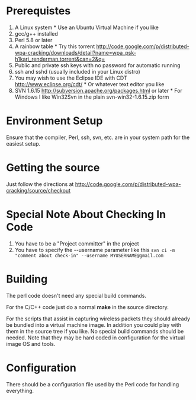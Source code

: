 # Prerequistes #

  1. A Linux system
    * Use an Ubuntu Virtual Machine if you like
  1. gcc/g++ installed
  1. Perl 5.8 or later
  1. A rainbow table
    * Try this torrent http://code.google.com/p/distributed-wpa-cracking/downloads/detail?name=wpa_psk-h1kari_renderman.torrent&can=2&q=
  1. Public and private ssh keys with no password for automatic running
  1. ssh and sshd (usually included in your Linux distro)
  1. You may wish to use the Eclipse IDE with CDT http://www.eclipse.org/cdt/
    * Or whatever text editor you like
  1. SVN 1.6.15 http://subversion.apache.org/packages.html or later
    * For Windows I like Win32Svn in the plain svn-win32-1.6.15.zip form

# Environment Setup #

Ensure that the compiler, Perl, ssh, svn, etc. are in your system path for the easiest setup.

# Getting the source #

Just follow the directions at http://code.google.com/p/distributed-wpa-cracking/source/checkout

# Special Note About Checking In Code #

  1. You have to be a "Project committer" in the project
  1. You have to specify the --username parameter like this `svn ci -m "comment about check-in" --username MYUSERNAME@gmail.com`

# Building #

The perl code doesn't need any special build commands.

For the C/C++ code just do a normal **make** in the source directory.

For the scripts that assist in capturing wireless packets they should already be bundled into a virtual machine image.  In addition you could play with them in the source tree if you like.  No special build commands should be needed.  Note that they may be hard coded in configuration for the virtual image OS and tools.

# Configuration #

There should be a configuration file used by the Perl code for handling everything.